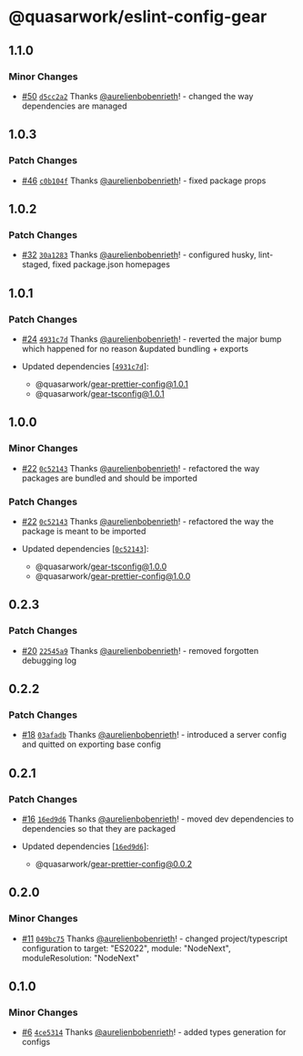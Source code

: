 # @quasarwork/eslint-config-gear

## 1.1.0

### Minor Changes

- [#50](https://github.com/quasarwork/gear/pull/50) [`d5cc2a2`](https://github.com/quasarwork/gear/commit/d5cc2a2b8867ffc328e25f27a290c452d87375dd) Thanks [@aurelienbobenrieth](https://github.com/aurelienbobenrieth)! - changed the way dependencies are managed

## 1.0.3

### Patch Changes

- [#46](https://github.com/quasarwork/gear/pull/46) [`c0b104f`](https://github.com/quasarwork/gear/commit/c0b104fac33f960525a23790c371712216e9dba3) Thanks [@aurelienbobenrieth](https://github.com/aurelienbobenrieth)! - fixed package props

## 1.0.2

### Patch Changes

- [#32](https://github.com/quasarwork/gear/pull/32) [`30a1283`](https://github.com/quasarwork/gear/commit/30a1283bf4503c8f0bf9351d21d8d4ca5f75003b) Thanks [@aurelienbobenrieth](https://github.com/aurelienbobenrieth)! - configured husky, lint-staged, fixed package.json homepages

## 1.0.1

### Patch Changes

- [#24](https://github.com/quasarwork/gear/pull/24) [`4931c7d`](https://github.com/quasarwork/gear/commit/4931c7dadf475d2535d25abddac1156110aaf6e3) Thanks [@aurelienbobenrieth](https://github.com/aurelienbobenrieth)! - reverted the major bump which happened for no reason &updated bundling + exports

- Updated dependencies [[`4931c7d`](https://github.com/quasarwork/gear/commit/4931c7dadf475d2535d25abddac1156110aaf6e3)]:
  - @quasarwork/gear-prettier-config@1.0.1
  - @quasarwork/gear-tsconfig@1.0.1

## 1.0.0

### Minor Changes

- [#22](https://github.com/quasarwork/gear/pull/22) [`0c52143`](https://github.com/quasarwork/gear/commit/0c5214343e6e246be08e573970c805064a82dead) Thanks [@aurelienbobenrieth](https://github.com/aurelienbobenrieth)! - refactored the way packages are bundled and should be imported

### Patch Changes

- [#22](https://github.com/quasarwork/gear/pull/22) [`0c52143`](https://github.com/quasarwork/gear/commit/0c5214343e6e246be08e573970c805064a82dead) Thanks [@aurelienbobenrieth](https://github.com/aurelienbobenrieth)! - refactored the way the package is meant to be imported

- Updated dependencies [[`0c52143`](https://github.com/quasarwork/gear/commit/0c5214343e6e246be08e573970c805064a82dead)]:
  - @quasarwork/gear-tsconfig@1.0.0
  - @quasarwork/gear-prettier-config@1.0.0

## 0.2.3

### Patch Changes

- [#20](https://github.com/quasarwork/gear/pull/20) [`22545a9`](https://github.com/quasarwork/gear/commit/22545a92275c4362f2af73fa262195a1d79b5d9b) Thanks [@aurelienbobenrieth](https://github.com/aurelienbobenrieth)! - removed forgotten debugging log

## 0.2.2

### Patch Changes

- [#18](https://github.com/quasarwork/gear/pull/18) [`03afadb`](https://github.com/quasarwork/gear/commit/03afadb2619ea3b92e750aa0dc74a6e45965c2d9) Thanks [@aurelienbobenrieth](https://github.com/aurelienbobenrieth)! - introduced a server config and quitted on exporting base config

## 0.2.1

### Patch Changes

- [#16](https://github.com/quasarwork/gear/pull/16) [`16ed9d6`](https://github.com/quasarwork/gear/commit/16ed9d6f184e543d7d329ddb96f8e256c4f0f189) Thanks [@aurelienbobenrieth](https://github.com/aurelienbobenrieth)! - moved dev dependencies to dependencies so that they are packaged

- Updated dependencies [[`16ed9d6`](https://github.com/quasarwork/gear/commit/16ed9d6f184e543d7d329ddb96f8e256c4f0f189)]:
  - @quasarwork/gear-prettier-config@0.0.2

## 0.2.0

### Minor Changes

- [#11](https://github.com/quasarwork/gear/pull/11) [`049bc75`](https://github.com/quasarwork/gear/commit/049bc75c10966a00ce7ebe267261806642936286) Thanks [@aurelienbobenrieth](https://github.com/aurelienbobenrieth)! - changed project/typescript configuration to target: "ES2022", module: "NodeNext", moduleResolution: "NodeNext"

## 0.1.0

### Minor Changes

- [#6](https://github.com/quasarwork/gear/pull/6) [`4ce5314`](https://github.com/quasarwork/gear/commit/4ce53140184ee8b1b5e76d2e0dda0590d3994519) Thanks [@aurelienbobenrieth](https://github.com/aurelienbobenrieth)! - added types generation for configs
